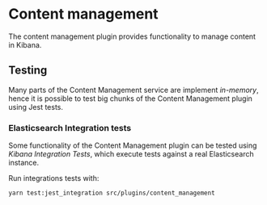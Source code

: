 # Content management

The content management plugin provides functionality to manage content in Kibana.


## Testing

Many parts of the Content Management service are implement *in-memory*, hence it
is possible to test big chunks of the Content Management plugin using Jest
tests.


### Elasticsearch Integration tests

Some functionality of the Content Management plugin can be tested using *Kibana
Integration Tests*, which execute tests against a real Elasticsearch instance.

Run integrations tests with:

```
yarn test:jest_integration src/plugins/content_management
```
